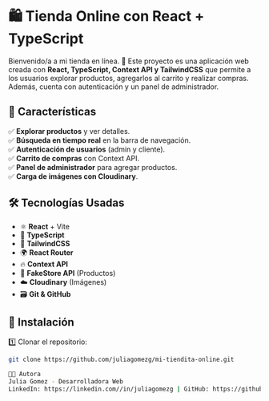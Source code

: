 # 🛍️ Tienda Online con React + TypeScript

Bienvenido/a a mi tienda en línea. 🚀 Este proyecto es una aplicación web creada con **React, TypeScript, Context API y TailwindCSS** que permite a los usuarios explorar productos, agregarlos al carrito y realizar compras. Además, cuenta con autenticación y un panel de administrador.

## 🌟 Características  
✅ **Explorar productos** y ver detalles.  
✅ **Búsqueda en tiempo real** en la barra de navegación.  
✅ **Autenticación de usuarios** (admin y cliente).  
✅ **Carrito de compras** con Context API.  
✅ **Panel de administrador** para agregar productos.  
✅ **Carga de imágenes con Cloudinary**.  

## 🛠️ Tecnologías Usadas  
- ⚛️ **React** + Vite  
- 📜 **TypeScript**  
- 🎨 **TailwindCSS**  
- 🌍 **React Router**  
- 🔥 **Context API**  
- 🛒 **FakeStore API** (Productos)  
- ☁️ **Cloudinary** (Imágenes)  
- 🗃 **Git & GitHub**  

## 🚀 Instalación  
1️⃣ Clonar el repositorio:  
```bash
git clone https://github.com/juliagomezg/mi-tiendita-online.git

👩‍💻 Autora
Julia Gomez - Desarrolladora Web
LinkedIn: https://linkedin.com//in/juliagomezg | GitHub: https://github.com/juliagomezg/

